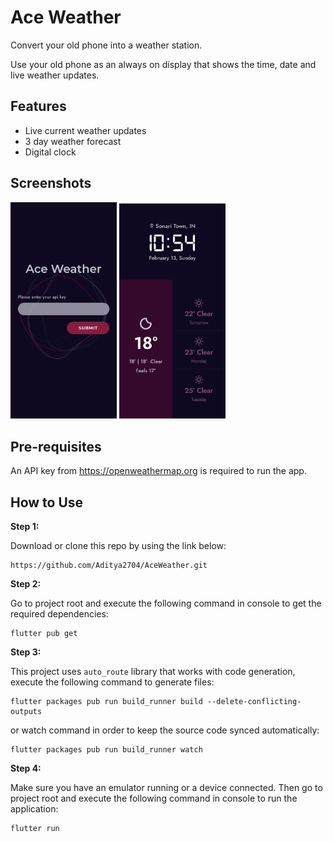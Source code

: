 
# Ace Weather

Convert your old phone into a weather station.

Use your old phone as an always on display that shows the time, date and live weather updates.


## Features

- Live current weather updates
- 3 day weather forecast
- Digital clock



## Screenshots

<img src="https://raw.githubusercontent.com/Aditya2704/AceWeather/master/assets/screenshots/1.jpg" width="170" />
<img src="https://raw.githubusercontent.com/Aditya2704/AceWeather/master/assets/screenshots/2.jpg" width="170" />


## Pre-requisites

An API key from https://openweathermap.org is required to run the app.




## How to Use 

**Step 1:**

Download or clone this repo by using the link below:

```
https://github.com/Aditya2704/AceWeather.git
```

**Step 2:**

Go to project root and execute the following command in console to get the required dependencies: 

```
flutter pub get 
```

**Step 3:**

This project uses `auto_route` library that works with code generation, execute the following command to generate files:

```
flutter packages pub run build_runner build --delete-conflicting-outputs
```

or watch command in order to keep the source code synced automatically:

```
flutter packages pub run build_runner watch
```

**Step 4:**

Make sure you have an emulator running or a device connected. Then go to project root and execute the following command in console to run the application: 

```
flutter run
```